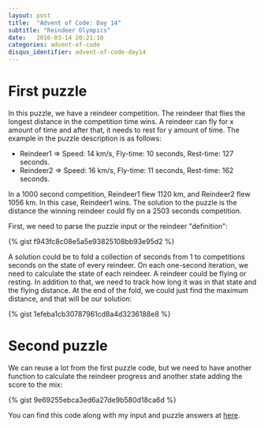 ```yaml
---
layout: post
title:  "Advent of Code: Day 14"
subtitle: "Reindeer Olympics"
date:   2016-03-14 20:21:10
categories: advent-of-code
disqus_identifier: advent-of-code-day14
---
```

# First puzzle 
In this puzzle, we have a reindeer competition. The reindeer that flies the longest distance in the competition time wins. A reindeer can fly for x amount of time and after that, it needs to rest for y amount of time. The example in the puzzle description is as follows:

- Reindeer1 => Speed: 14 km/s, Fly-time: 10 seconds, Rest-time: 127 seconds.
- Reindeer2 => Speed: 16 km/s, Fly-time: 11 seconds, Rest-time: 162 seconds.

In a 1000 second competition, Reindeer1 flew 1120 km, and Reindeer2 flew 1056 km. In this case, Reindeer1 wins.
The solution to the puzzle is the distance the winning reindeer could fly on a 2503 seconds competition.

First, we need to parse the puzzle input or the reindeer "definition":

{% gist f943fc8c08e5a5e93825108bb93e95d2 %}

A solution could be to fold a collection of seconds from 1 to competitions seconds on the state of every reindeer. On each one-second iteration, we need to calculate the state of each reindeer. A reindeer could be flying or resting. In addition to that, we need to track how long it was in that state and the flying distance. At the end of the fold, we could just find the maximum distance, and that will be our solution:

{% gist 1efeba1cb30787961cd8a4d3236188e8 %}

# Second puzzle

We can reuse a lot from the first puzzle code, but we need to have another function to calculate the reindeer progress and another state adding the score to the mix:

{% gist 9e69255ebca3ed6a27de9b580d18ca6d %}

You can find this code along with my input and puzzle answers at [here](https://github.com/darienmt/advent-of-code/blob/master/scala/src/main/scala/Day14.sc).